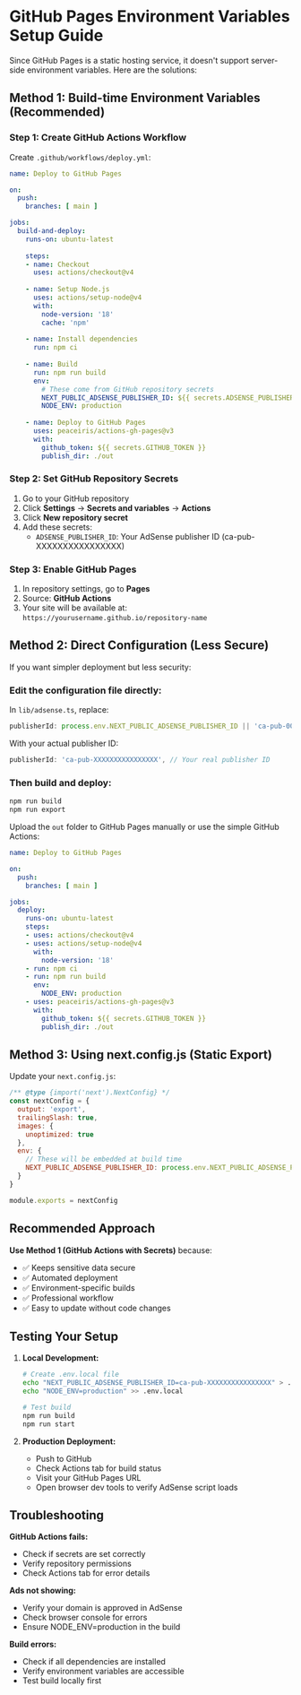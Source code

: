 # GitHub Pages Environment Variables Setup Guide

Since GitHub Pages is a static hosting service, it doesn't support server-side environment variables. Here are the solutions:

## Method 1: Build-time Environment Variables (Recommended)

### Step 1: Create GitHub Actions Workflow
Create `.github/workflows/deploy.yml`:

```yaml
name: Deploy to GitHub Pages

on:
  push:
    branches: [ main ]

jobs:
  build-and-deploy:
    runs-on: ubuntu-latest
    
    steps:
    - name: Checkout
      uses: actions/checkout@v4
      
    - name: Setup Node.js
      uses: actions/setup-node@v4
      with:
        node-version: '18'
        cache: 'npm'
        
    - name: Install dependencies
      run: npm ci
      
    - name: Build
      run: npm run build
      env:
        # These come from GitHub repository secrets
        NEXT_PUBLIC_ADSENSE_PUBLISHER_ID: ${{ secrets.ADSENSE_PUBLISHER_ID }}
        NODE_ENV: production
        
    - name: Deploy to GitHub Pages
      uses: peaceiris/actions-gh-pages@v3
      with:
        github_token: ${{ secrets.GITHUB_TOKEN }}
        publish_dir: ./out
```

### Step 2: Set GitHub Repository Secrets
1. Go to your GitHub repository
2. Click **Settings** → **Secrets and variables** → **Actions**
3. Click **New repository secret**
4. Add these secrets:
   - `ADSENSE_PUBLISHER_ID`: Your AdSense publisher ID (ca-pub-XXXXXXXXXXXXXXXX)

### Step 3: Enable GitHub Pages
1. In repository settings, go to **Pages**
2. Source: **GitHub Actions**
3. Your site will be available at: `https://yourusername.github.io/repository-name`

## Method 2: Direct Configuration (Less Secure)

If you want simpler deployment but less security:

### Edit the configuration file directly:
In `lib/adsense.ts`, replace:
```typescript
publisherId: process.env.NEXT_PUBLIC_ADSENSE_PUBLISHER_ID || 'ca-pub-0000000000000000',
```

With your actual publisher ID:
```typescript
publisherId: 'ca-pub-XXXXXXXXXXXXXXXX', // Your real publisher ID
```

### Then build and deploy:
```bash
npm run build
npm run export
```

Upload the `out` folder to GitHub Pages manually or use the simple GitHub Actions:

```yaml
name: Deploy to GitHub Pages

on:
  push:
    branches: [ main ]

jobs:
  deploy:
    runs-on: ubuntu-latest
    steps:
    - uses: actions/checkout@v4
    - uses: actions/setup-node@v4
      with:
        node-version: '18'
    - run: npm ci
    - run: npm run build
      env:
        NODE_ENV: production
    - uses: peaceiris/actions-gh-pages@v3
      with:
        github_token: ${{ secrets.GITHUB_TOKEN }}
        publish_dir: ./out
```

## Method 3: Using next.config.js (Static Export)

Update your `next.config.js`:

```javascript
/** @type {import('next').NextConfig} */
const nextConfig = {
  output: 'export',
  trailingSlash: true,
  images: {
    unoptimized: true
  },
  env: {
    // These will be embedded at build time
    NEXT_PUBLIC_ADSENSE_PUBLISHER_ID: process.env.NEXT_PUBLIC_ADSENSE_PUBLISHER_ID || 'ca-pub-XXXXXXXXXXXXXXXX'
  }
}

module.exports = nextConfig
```

## Recommended Approach

**Use Method 1 (GitHub Actions with Secrets)** because:
- ✅ Keeps sensitive data secure
- ✅ Automated deployment
- ✅ Environment-specific builds
- ✅ Professional workflow
- ✅ Easy to update without code changes

## Testing Your Setup

1. **Local Development:**
   ```bash
   # Create .env.local file
   echo "NEXT_PUBLIC_ADSENSE_PUBLISHER_ID=ca-pub-XXXXXXXXXXXXXXXX" > .env.local
   echo "NODE_ENV=production" >> .env.local
   
   # Test build
   npm run build
   npm run start
   ```

2. **Production Deployment:**
   - Push to GitHub
   - Check Actions tab for build status
   - Visit your GitHub Pages URL
   - Open browser dev tools to verify AdSense script loads

## Troubleshooting

**GitHub Actions fails:**
- Check if secrets are set correctly
- Verify repository permissions
- Check Actions tab for error details

**Ads not showing:**
- Verify your domain is approved in AdSense
- Check browser console for errors
- Ensure NODE_ENV=production in the build

**Build errors:**
- Check if all dependencies are installed
- Verify environment variables are accessible
- Test build locally first
